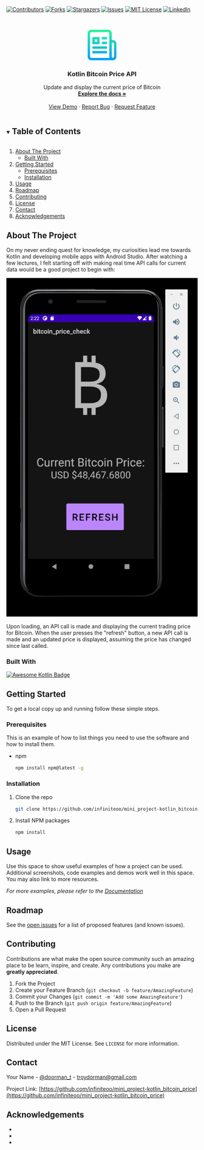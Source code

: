 <!--
*** Thanks for checking out the Best-README-Template. If you have a suggestion
*** that would make this better, please fork the repo and create a pull request
*** or simply open an issue with the tag "enhancement".
*** Thanks again! Now go create something AMAZING! :D
***
***
***
*** To avoid retyping too much info. Do a search and replace for the following:
*** infiniteoo, mini_project-kotlin_bitcoin_price, doorman_t, troydorman@gmail.com, Kotlin Bitcoin Price API, Update and display the current price of Bitcoin
-->



<!-- PROJECT SHIELDS -->
<!--
*** I'm using markdown "reference style" links for readability.
*** Reference links are enclosed in brackets [ ] instead of parentheses ( ).
*** See the bottom of this document for the declaration of the reference variables
*** for contributors-url, forks-url, etc. This is an optional, concise syntax you may use.
*** https://www.markdownguide.org/basic-syntax/#reference-style-links
-->
[![Contributors][contributors-shield]][contributors-url]
[![Forks][forks-shield]][forks-url]
[![Stargazers][stars-shield]][stars-url]
[![Issues][issues-shield]][issues-url]
[![MIT License][license-shield]][license-url]
[![LinkedIn][linkedin-shield]][linkedin-url]



<!-- PROJECT LOGO -->
<br />
<p align="center">
  <a href="https://github.com/infiniteoo/mini_project-kotlin_bitcoin_price">
    <img src="images/logo.png" alt="Logo" width="80" height="80">
  </a>

  <h3 align="center">Kotlin Bitcoin Price API</h3>

  <p align="center">
    Update and display the current price of Bitcoin
    <br />
    <a href="https://github.com/infiniteoo/mini_project-kotlin_bitcoin_price"><strong>Explore the docs »</strong></a>
    <br />
    <br />
    <a href="https://github.com/infiniteoo/mini_project-kotlin_bitcoin_price">View Demo</a>
    ·
    <a href="https://github.com/infiniteoo/mini_project-kotlin_bitcoin_price/issues">Report Bug</a>
    ·
    <a href="https://github.com/infiniteoo/mini_project-kotlin_bitcoin_price/issues">Request Feature</a>
  </p>
</p>



<!-- TABLE OF CONTENTS -->
<details open="open">
  <summary><h2 style="display: inline-block">Table of Contents</h2></summary>
  <ol>
    <li>
      <a href="#about-the-project">About The Project</a>
      <ul>
        <li><a href="#built-with">Built With</a></li>
      </ul>
    </li>
    <li>
      <a href="#getting-started">Getting Started</a>
      <ul>
        <li><a href="#prerequisites">Prerequisites</a></li>
        <li><a href="#installation">Installation</a></li>
      </ul>
    </li>
    <li><a href="#usage">Usage</a></li>
    <li><a href="#roadmap">Roadmap</a></li>
    <li><a href="#contributing">Contributing</a></li>
    <li><a href="#license">License</a></li>
    <li><a href="#contact">Contact</a></li>
    <li><a href="#acknowledgements">Acknowledgements</a></li>
  </ol>
</details>



<!-- ABOUT THE PROJECT -->
## About The Project

On my never ending quest for knowledge, my curiosities lead me towards Kotlin and developing mobile apps with Android Studio.  After watching a few lectures, I felt starting off with making real time API calls for current data would be a good project to begin with:

![Product Name Screen Shot](/example_pic.PNG)

Upon loading, an API call is made and displaying the current trading price for Bitcoin.  When the user presses the "refresh" button, a new API call is made and an updated price is displayed, assuming the price has changed since last called.


### Built With

[![Awesome Kotlin Badge](https://kotlin.link/awesome-kotlin.svg)](https://github.com/KotlinBy/awesome-kotlin)


<!-- GETTING STARTED -->
## Getting Started

To get a local copy up and running follow these simple steps.

### Prerequisites

This is an example of how to list things you need to use the software and how to install them.
* npm
  ```sh
  npm install npm@latest -g
  ```

### Installation

1. Clone the repo
   ```sh
   git clone https://github.com/infiniteoo/mini_project-kotlin_bitcoin_price.git
   ```
2. Install NPM packages
   ```sh
   npm install
   ```



<!-- USAGE EXAMPLES -->
## Usage

Use this space to show useful examples of how a project can be used. Additional screenshots, code examples and demos work well in this space. You may also link to more resources.

_For more examples, please refer to the [Documentation](https://example.com)_



<!-- ROADMAP -->
## Roadmap

See the [open issues](https://github.com/infiniteoo/mini_project-kotlin_bitcoin_price/issues) for a list of proposed features (and known issues).



<!-- CONTRIBUTING -->
## Contributing

Contributions are what make the open source community such an amazing place to be learn, inspire, and create. Any contributions you make are **greatly appreciated**.

1. Fork the Project
2. Create your Feature Branch (`git checkout -b feature/AmazingFeature`)
3. Commit your Changes (`git commit -m 'Add some AmazingFeature'`)
4. Push to the Branch (`git push origin feature/AmazingFeature`)
5. Open a Pull Request



<!-- LICENSE -->
## License

Distributed under the MIT License. See `LICENSE` for more information.



<!-- CONTACT -->
## Contact

Your Name - [@doorman_t](https://twitter.com/doorman_t) - troydorman@gmail.com

Project Link: [https://github.com/infiniteoo/mini_project-kotlin_bitcoin_price](https://github.com/infiniteoo/mini_project-kotlin_bitcoin_price)



<!-- ACKNOWLEDGEMENTS -->
## Acknowledgements

* []()
* []()
* []()





<!-- MARKDOWN LINKS & IMAGES -->
<!-- https://www.markdownguide.org/basic-syntax/#reference-style-links -->
[contributors-shield]: https://img.shields.io/github/contributors/infiniteoo/mini_project-kotlin_bitcoin_price?style=for-the-badge
[contributors-url]: https://github.com/infiniteoo/mini_project-kotlin_bitcoin_price/graphs/contributors
[forks-shield]: https://img.shields.io/github/forks/infiniteoo/mini_project-kotlin_bitcoin_price?style=for-the-badge
[forks-url]: https://github.com/infiniteoo/mini_project-kotlin_bitcoin_price/network/members
[stars-shield]: https://img.shields.io/github/stars/infiniteoo/mini_project-kotlin_bitcoin_price?style=for-the-badge
[stars-url]: https://github.com/infiniteoo/mini_project-kotlin_bitcoin_price/stargazers
[issues-shield]: https://img.shields.io/github/issues/infiniteoo/mini_project-kotlin_bitcoin_price?style=for-the-badge
[issues-url]: https://github.com/infiniteoo/mini_project-kotlin_bitcoin_price/issues
[license-shield]: https://img.shields.io/github/license/infiniteoo/mini_project-kotlin_bitcoin_price?style=for-the-badge
[license-url]: https://github.com/infiniteoo/mini_project-kotlin_bitcoin_price/blob/master/LICENSE.txt
[linkedin-shield]: https://img.shields.io/badge/-LinkedIn-black.svg?style=for-the-badge&logo=linkedin&colorB=555
[linkedin-url]: https://linkedin.com/in/t-wayne-doorman
